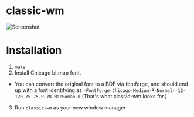 # classic-wm
![Screenshot](https://gist.github.com/RyuKojiro/909e3e29d83470d073a6/raw/541421d1b8e08bb4f62220e26a650275feb0e551/classic-wm.png)

# Installation
1. `make`
2. Install Chicago bitmap font.
  * You can convert the original font to a BDF via fontforge, and should end up with a font identifying as `-FontForge-Chicago-Medium-R-Normal--12-120-75-75-P-78-MacRoman-0` (That's what classic-wm looks for.)
3. Run `classic-wm` as your new window manager
